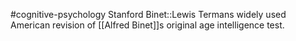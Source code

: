 #cognitive-psychology 
Stanford Binet::Lewis Termans widely used American revision of [[Alfred Binet]]s original age intelligence test.